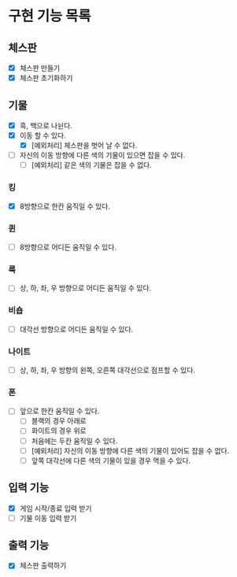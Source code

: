 # 구현 기능 목록

## 체스판

- [x] 체스판 만들기
- [x] 체스판 초기화하기

## 기물

- [x] 흑, 백으로 나뉜다.
- [x] 이동 할 수 있다.
    - [x] [예외처리] 체스판을 벗어 날 수 없다.
- [ ] 자신의 이동 방향에 다른 색의 기물이 있으면 잡을 수 있다.
    - [ ] [예외처리] 같은 색의 기물은 잡을 수 없다.

### 킹

- [x] 8방향으로 한칸 움직일 수 있다.

### 퀸

- [ ] 8방향으로 어디든 움직일 수 있다.

### 룩

- [ ] 상, 하, 좌, 우 방향으로 어디든 움직일 수 있다.

### 비숍

- [ ] 대각선 방향으로 어디든 움직일 수 있다.

### 나이트

- [ ] 상, 하, 좌, 우 방향의 왼쪽, 오른쪽 대각선으로 점프할 수 있다.

### 폰

- [ ] 앞으로 한칸 움직일 수 있다.
    - [ ] 블랙의 경우 아래로
    - [ ] 화이트의 경우 위로
    - [ ] 처음에는 두칸 움직일 수 있다.
    - [ ] [예외처리] 자신의 이동 방향에 다른 색의 기물이 있어도 잡을 수 없다.
    - [ ] 앞쪽 대각선에 다른 색의 기물이 있을 경우 먹을 수 있다.

## 입력 기능

- [x] 게임 시작/종료 입력 받기
- [ ] 기물 이동 입력 받기

## 출력 기능

- [x] 체스판 출력하기
